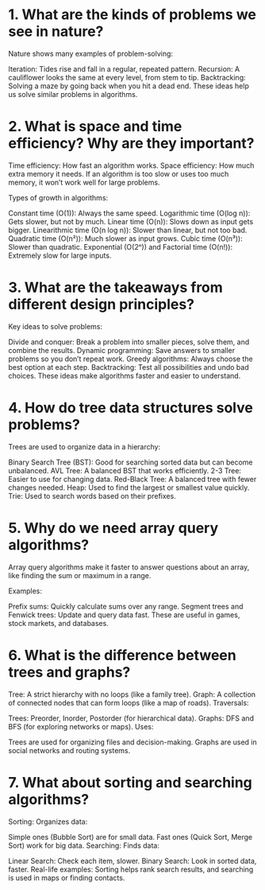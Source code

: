 # 1. What are the kinds of problems we see in nature?
Nature shows many examples of problem-solving:

Iteration: Tides rise and fall in a regular, repeated pattern.
Recursion: A cauliflower looks the same at every level, from stem to tip.
Backtracking: Solving a maze by going back when you hit a dead end.
These ideas help us solve similar problems in algorithms.

# 2. What is space and time efficiency? Why are they important?
Time efficiency: How fast an algorithm works.
Space efficiency: How much extra memory it needs.
If an algorithm is too slow or uses too much memory, it won’t work well for large problems.

Types of growth in algorithms:

Constant time (O(1)): Always the same speed.
Logarithmic time (O(log n)): Gets slower, but not by much.
Linear time (O(n)): Slows down as input gets bigger.
Linearithmic time (O(n log n)): Slower than linear, but not too bad.
Quadratic time (O(n²)): Much slower as input grows.
Cubic time (O(n³)): Slower than quadratic.
Exponential (O(2ⁿ)) and Factorial time (O(n!)): Extremely slow for large inputs.

# 3. What are the takeaways from different design principles?
Key ideas to solve problems:

Divide and conquer: Break a problem into smaller pieces, solve them, and combine the results.
Dynamic programming: Save answers to smaller problems so you don’t repeat work.
Greedy algorithms: Always choose the best option at each step.
Backtracking: Test all possibilities and undo bad choices.
These ideas make algorithms faster and easier to understand.

# 4. How do tree data structures solve problems?
Trees are used to organize data in a hierarchy:

Binary Search Tree (BST): Good for searching sorted data but can become unbalanced.
AVL Tree: A balanced BST that works efficiently.
2-3 Tree: Easier to use for changing data.
Red-Black Tree: A balanced tree with fewer changes needed.
Heap: Used to find the largest or smallest value quickly.
Trie: Used to search words based on their prefixes.

# 5. Why do we need array query algorithms?
Array query algorithms make it faster to answer questions about an array, like finding the sum or maximum in a range.

Examples:

Prefix sums: Quickly calculate sums over any range.
Segment trees and Fenwick trees: Update and query data fast.
These are useful in games, stock markets, and databases.

# 6. What is the difference between trees and graphs?
Tree: A strict hierarchy with no loops (like a family tree).
Graph: A collection of connected nodes that can form loops (like a map of roads).
Traversals:

Trees: Preorder, Inorder, Postorder (for hierarchical data).
Graphs: DFS and BFS (for exploring networks or maps).
Uses:

Trees are used for organizing files and decision-making.
Graphs are used in social networks and routing systems.
# 7. What about sorting and searching algorithms?
Sorting: Organizes data:

Simple ones (Bubble Sort) are for small data.
Fast ones (Quick Sort, Merge Sort) work for big data.
Searching: Finds data:

Linear Search: Check each item, slower.
Binary Search: Look in sorted data, faster.
Real-life examples: Sorting helps rank search results, and searching is used in maps or finding contacts.
